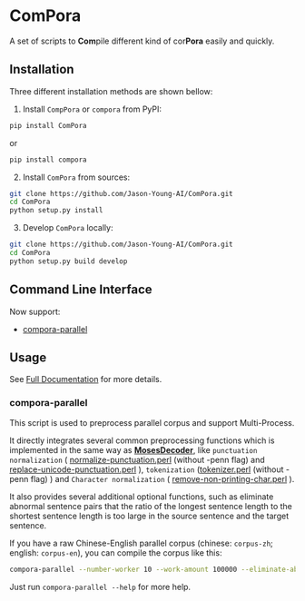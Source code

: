 # ComPora
A set of scripts to **Com**pile different kind of cor**Pora** easily and quickly.

## Installation
Three different installation methods are shown bellow:

1. Install `CompPora` or `compora` from PyPI:
``` bash
pip install ComPora
```
or
``` bash
pip install compora
```

2. Install `ComPora` from sources:
```bash
git clone https://github.com/Jason-Young-AI/ComPora.git
cd ComPora
python setup.py install
```

3. Develop `ComPora` locally:
```bash
git clone https://github.com/Jason-Young-AI/ComPora.git
cd ComPora
python setup.py build develop
```

## Command Line Interface

Now support:

* [compora-parallel](#compora-parallel)

## Usage

See [Full Documentation](https://jason-young.me/ComPora/) for more details.

### compora-parallel

This script is used to preprocess parallel corpus and support Multi-Process.

It directly integrates several common preprocessing functions which is implemented in the same way as [**MosesDecoder**](https://github.com/moses-smt/mosesdecoder), like `punctuation normalization` ( [normalize-punctuation.perl](https://github.com/moses-smt/mosesdecoder/blob/master/scripts/tokenizer/normalize-punctuation.perl) (without -penn flag) and [replace-unicode-punctuation.perl](https://github.com/moses-smt/mosesdecoder/blob/master/scripts/tokenizer/replace-unicode-punctuation.perl) ), `tokenization` ([tokenizer.perl](https://github.com/moses-smt/mosesdecoder/blob/master/scripts/tokenizer/tokenizer.perl) (without -penn flag) ) and `Character normalization` ( [remove-non-printing-char.perl](https://github.com/moses-smt/mosesdecoder/blob/master/scripts/tokenizer/remove-non-printing-char.perl) ).

It also provides several additional optional functions, such as eliminate abnormal sentence pairs that the ratio of the longest sentence length to the shortest sentence length is too large in the source sentence and the target sentence.

If you have a raw Chinese-English parallel corpus (chinese: `corpus-zh`; english: `corpus-en`), you can compile the corpus like this:
```bash
compora-parallel --number-worker 10 --work-amount 100000 --eliminate-abnormal -r 5.0 -s zh -t en corpus-zh corpus-en corpus-zh-compiled corpus-en-compiled
```

Just run `compora-parallel --help` for more help.

